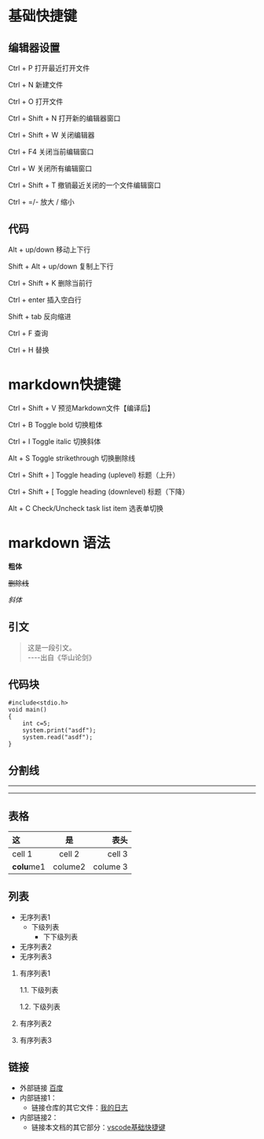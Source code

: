 # 基础快捷键
## 编辑器设置
Ctrl + P                    打开最近打开文件

Ctrl + N                    新建文件

Ctrl + O                    打开文件

Ctrl + Shift + N            打开新的编辑器窗口

Ctrl + Shift + W            关闭编辑器

Ctrl + F4                   关闭当前编辑窗口

Ctrl + W                    关闭所有编辑窗口

Ctrl + Shift + T            撤销最近关闭的一个文件编辑窗口

Ctrl + =/- 放大 / 缩小


## 代码

Alt + up/down               移动上下行

Shift + Alt + up/down       复制上下行

Ctrl + Shift + K            删除当前行

Ctrl + enter                插入空白行

Shift + tab                 反向缩进

Ctrl + F                    查询

Ctrl + H                    替换

# markdown快捷键
Ctrl + Shift + V            预览Markdown文件【编译后】

Ctrl + B	                Toggle bold  切换粗体

Ctrl + I	                Toggle italic  切换斜体

Alt + S	                    Toggle strikethrough  切换删除线

Ctrl + Shift + ]	        Toggle heading (uplevel)   标题（上升）

Ctrl + Shift + [	        Toggle heading (downlevel)   标题（下降）

Alt + C	                    Check/Uncheck task list item   选表单切换



# markdown 语法

**粗体**

~~删除线~~

*斜体*

## 引文

> 这是一段引文。  
----出自《华山论剑》

## 代码块

```C语言
#include<stdio.h>
void main()
{
	int c=5;
	system.print("asdf");
	system.read("asdf");
}
```

## 分割线
---
***

## 表格
|    这 |    是 | 表头 |
| :------|:-------:|-----: |
| cell 1  | cell 2 | cell 3  |
| **colu**me1| colume2  | colume 3|

## 列表
* 无序列表1
    * 下级列表
        * 下下级列表
* 无序列表2
* 无序列表3

1. 有序列表1

    1.1. 下级列表
    
    1.2. 下级列表
2. 有序列表2
3. 有序列表3



## 链接

- 外部链接 [百度](http://www.baidu.com)
- 内部链接1：
	- 链接仓库的其它文件：[我的日志](DailyRecord.md)
- 内部链接2：
	- 链接本文档的其它部分：[vscode基础快捷键](vsCode快捷键.md#基础快捷键)


